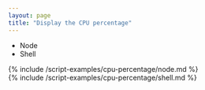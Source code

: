```yaml
---
layout: page
title: "Display the CPU percentage"
---
```


<ul class="tabs__top-bar">
  <!-- <li class="tab-link current" data-tab="tab-install-go">Go</li>
  <li class="tab-link" data-tab="tab-install-go-optimized">Go - script optimized</li>
  <li class="tab-link" data-tab="tab-install-go-windows">Go - script for Windows</li> -->
  <li class="tab-link current" data-tab="tab-install-node">Node</li>
  <li class="tab-link" data-tab="tab-install-shell">Shell</li>
</ul>

<!-- <div id="tab-install-go" class="tabs__content current" markdown="1">
{% include /script-examples/cpu-percentage/go.md %}
</div>

<div id="tab-install-go-optimized" class="tabs__content" markdown="1">
{% include /script-examples/cpu-percentage/go-optimized.md %}
</div>

<div id="tab-install-go-windows" class="tabs__content" markdown="1">
{% include /script-examples/cpu-percentage/go-windows.md %}
</div> -->

<div id="tab-install-node" class="tabs__content current" markdown="1">
{% include /script-examples/cpu-percentage/node.md %}
</div>

<div id="tab-install-shell" class="tabs__content" markdown="1">
{% include /script-examples/cpu-percentage/shell.md %}
</div>
